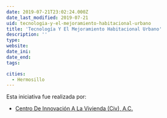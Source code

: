 ```yaml
---
date: 2019-07-21T23:02:24.000Z
date_last_modified: 2019-07-21
uid: tecnologia-y-el-mejoramiento-habitacional-urbano
title: 'Tecnología Y El Mejoramiento Habitacional Urbano'
description: ''
type: 
website: 
date_ini: 
date_end: 
tags:

cities: 
  - Hermosillo
---
```


Esta iniciativa fue realizada por:

- [Centro De Innovación A La Vivienda (Civ), A.C.](/organizaciones/centro-de-innovacion-a-la-vivienda-civ-a-c)
